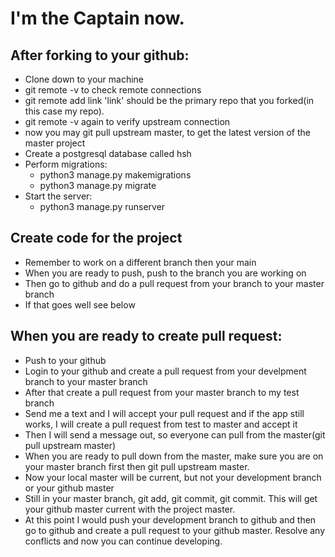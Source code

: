 # I'm the Captain now.
## After forking to your github:
* Clone down to your machine
* git remote -v to check remote connections
* git remote add link  'link' should be the primary repo that you forked(in this case my repo).
* git remote -v again to verify upstream connection
* now you may git pull upstream master, to get the latest version of the master project
* Create a postgresql database called hsh
* Perform migrations:
  * python3 manage.py makemigrations
  * python3 manage.py migrate
* Start the server:
  * python3 manage.py runserver
## Create code for the project
* Remember to work on a different branch then your main
* When you are ready to push, push to the branch you are working on
* Then go to github and do a pull request from your branch to your master branch
* If that goes well see below
## When you are ready to create pull request:
* Push to your github
* Login to your github and create a pull request from your develpment branch to your master branch
* After that create a pull request from your master branch to my test branch
* Send me a text and I will accept your pull request and if the app still works, I will create a pull request from test to master and accept it
* Then I will send a message out, so everyone can pull from the master(git pull upstream master)
* When you are ready to pull down from the master, make sure you are on your master branch first then git pull upstream master.
* Now your local master will be current, but not your development branch or your github master
* Still in your master branch, git add, git commit, git commit.  This will get your github master current with the project master.
* At this point I would push your development branch to github and then go to github and create a pull request to your github master.  Resolve any conflicts and now you can continue developing.